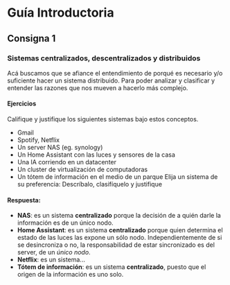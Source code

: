 # Guía Introductoria

## Consigna 1
### Sistemas centralizados, descentralizados y distribuidos
Acá buscamos que se afiance el entendimiento de porqué es necesario y/o suficiente hacer un sistema distribuido. Para poder analizar y clasificar y entender las razones que nos mueven a hacerlo más complejo.
#### Ejercicios
Califique y justifique los siguientes sistemas bajo estos conceptos.
- Gmail
- Spotify, Netflix
- Un server NAS (eg. synology)
- Un Home Assistant con las luces y sensores de la casa
- Una IA corriendo en un datacenter
- Un cluster de virtualización de computadoras
- Un tótem de información en el medio de un parque
Elija un sistema de su preferencia: Descríbalo, clasifíquelo y justifique


#### Respuesta:
- **NAS**: es un sistema **centralizado** porque la decisión de a quién darle la información es de un único nodo.
- **Home Assistant**: es un sistema **centralizado** porque quien determina el estado de las luces las expone un sólo nodo. Independientemente de si se desincroniza o no, la responsabilidad de estar sincronizado es del server, de un _único nodo_.
- **Netflix**: es un sistema...
- **Tótem de información**: es un sistema **centralizado**, puesto que el origen de la información es uno solo.